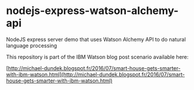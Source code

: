 # nodejs-express-watson-alchemy-api
NodeJS express server demo that uses Watson Alchemy API to do natural language processing

This repository is part of the IBM Watson blog post scenario available here:

[http://michael-dundek.blogspot.fr/2016/07/smart-house-gets-smarter-with-ibm-watson.html](http://michael-dundek.blogspot.fr/2016/07/smart-house-gets-smarter-with-ibm-watson.html)